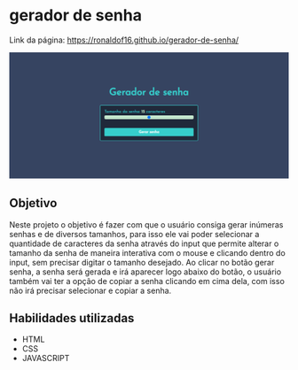 # gerador de senha

Link da página: <https://ronaldof16.github.io/gerador-de-senha/>


![design do projeto](assets/design-gerador-de-senha.png)

## Objetivo

Neste projeto o objetivo é fazer com que o usuário consiga gerar inúmeras senhas e 
de diversos tamanhos, para isso ele vai poder selecionar a quantidade de caracteres 
da senha através do input que permite alterar o tamanho da senha de maneira interativa 
com o mouse e clicando dentro do input, sem precisar digitar o tamanho desejado. Ao clicar 
no botão gerar senha, a senha será gerada e irá aparecer logo abaixo do botão, o usuário 
também vai ter a opção de copiar a senha clicando em cima dela, com isso não irá precisar 
selecionar e copiar a senha.

## Habilidades utilizadas

* HTML
* CSS
* JAVASCRIPT

